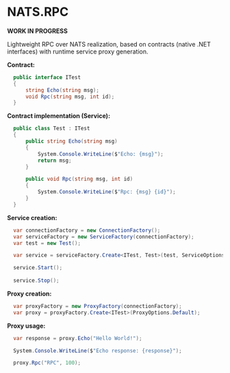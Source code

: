 # NATS.RPC

**WORK IN PROGRESS**

Lightweight RPC over NATS realization, based on contracts (native .NET interfaces) with runtime service proxy generation.

**Contract:**
```C#
  public interface ITest
  {
      string Echo(string msg);
      void Rpc(string msg, int id);
  }
```

**Contract implementation (Service):**
```C#
  public class Test : ITest
  {
      public string Echo(string msg)
      {
          System.Console.WriteLine($"Echo: {msg}");
          return msg;
      }

      public void Rpc(string msg, int id)
      {
          System.Console.WriteLine($"Rpc: {msg} {id}");
      }
  }
```

**Service creation:**
```C#
  var connectionFactory = new ConnectionFactory();
  var serviceFactory = new ServiceFactory(connectionFactory);
  var test = new Test();

  var service = serviceFactory.Create<ITest, Test>(test, ServiceOptions.Default);

  service.Start();
  
  service.Stop();
```

**Proxy creation:**
```C#
  var proxyFactory = new ProxyFactory(connectionFactory);
  var proxy = proxyFactory.Create<ITest>(ProxyOptions.Default);
```

**Proxy usage:**
```C#
  var response = proxy.Echo("Hello World!");

  System.Console.WriteLine($"Echo response: {response}");

  proxy.Rpc("RPC", 100);
```
